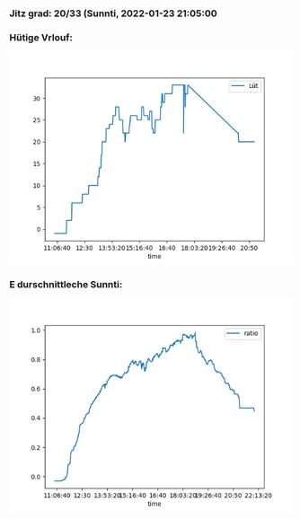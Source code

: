 ### Jitz grad: 20/33 (Sunnti, 2022-01-23 21:05:00

### Hütige Vrlouf:
![Graph](Today.png)

### E durschnittleche Sunnti:
![Graph](Sunnti.png)